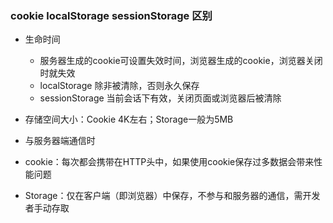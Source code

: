 ### cookie localStorage sessionStorage 区别
- 生命时间
  - 服务器生成的cookie可设置失效时间，浏览器生成的cookie，浏览器关闭时就失效
  - localStorage 除非被清除，否则永久保存
  - sessionStorage 当前会话下有效，关闭页面或浏览器后被清除

- 存储空间大小：Cookie 4K左右；Storage一般为5MB

- 与服务器端通信时
 - cookie：每次都会携带在HTTP头中，如果使用cookie保存过多数据会带来性能问题
 - Storage：仅在客户端（即浏览器）中保存，不参与和服务器的通信，需开发者手动存取


